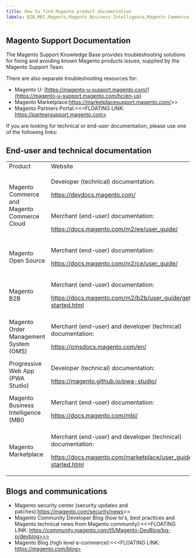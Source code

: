 ```yaml
---
title: How to find Magento product documentation
labels: B2B,MBI,Magento,Magento Business Intelligence,Magento Commerce,Magento Commerce Cloud,Magento Order Management,PWA,devdocs,documentation,how to,marketplace,product
---
```


## Magento Support Documentation

The Magento Support Knowledge Base provides troubleshooting solutions for fixing and avoiding known Magento products issues, supplied by the Magento Support Team.

There are also separate troubleshooting resources for:

* Magento U: [https://magento-u-support.magento.com/](https://magento-u-support.magento.com/hc/en-us) 
* Magento Marketplace:<https://marketplacesupport.magento.com/>>>
* Magento Partners Portal:<<<FLOATING LINK: https://partnersupport.magento.com>

If you are looking for technical or end-user documentation, please use one of the following links:

## End-user and technical documentation

<table>
<tbody>
<tr>
<td>Product</td>
<td>Website</td>
</tr>
<tr>
<td rowspan="2">Magento Commerce and Magento Commerce Cloud</td>
<td>
<p>Developer (technical) documentation:</p>
<p><a href="https://devdocs.magento.com">https://devdocs.magento.com/</a></p>
</td>
</tr>
<tr>
<td>
<p>Merchant (end-user) documentation:</p>
<p><a href="https://docs.magento.com/m2/ee/user_guide/">https://docs.magento.com/m2/ee/user_guide/</a></p>
</td>
</tr>
<tr>
<td> 
<p>Magento Open Source</p>
<p> </p>
</td>
<td>
<p>Merchant (end-user) documentation:</p>
<p><a href="https://docs.magento.com/m2/ce/user_guide/">https://docs.magento.com/m2/ce/user_guide/</a></p>
</td>
</tr>
<tr>
<td> 
<p>Magento B2B</p>
<p> </p>
</td>
<td>
<p>Merchant (end-user) documentation:</p>
<p><a href="https://docs.magento.com/m2/b2b/user_guide/getting-started.html">https://docs.magento.com/m2/b2b/user_guide/getting-started.html</a></p>
</td>
</tr>
<tr>
<td>Magento Order Management System (OMS)</td>
<td>
<p>Merchant (end-user) and developer (technical) documentation:</p>
<p><a href="https://omsdocs.magento.com/en/">https://omsdocs.magento.com/en/</a></p>
</td>
</tr>
<tr>
<td>Progressive Web App (PWA Studio)</td>
<td>
<p>Developer (technical) documentation:</p>
<p><a href="https://magento.github.io/pwa-studio/">https://magento.github.io/pwa-studio/</a></p>
</td>
</tr>
<tr>
<td>Magento Business Intelligence (MBI)</td>
<td>
<p>Merchant (end-user) documentation:</p>
<p><a href="https://docs.magento.com/mbi/">https://docs.magento.com/mbi/</a></p>
</td>
</tr>
<tr>
<td>Magento Marketplace</td>
<td>
<p>Merchant (end-user) and developer (technical) documentation:</p>
<p><a href="https://docs.magento.com/marketplace/user_guide/getting-started.html">https://docs.magento.com/marketplace/user_guide/getting-started.html</a></p>
</td>
</tr>
</tbody>
</table>

 
## Blogs and communications

* Magento security center (security updates and patches):<https://magento.com/security/news>>>
* Magento Community Developer Blog (how to's, best practices and Magento technical news from Magento community):<<<FLOATING LINK: https://community.magento.com/t5/Magento-DevBlog/bg-p/devblog>>>
* Magento Blog (high level e-commerce):<<<FLOATING LINK: https://magento.com/blog>

